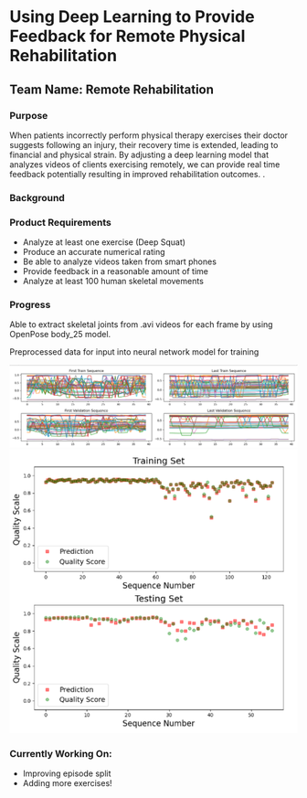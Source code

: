 <!DOCTYPE html>
<html>
<head>
</head>
<body>

<h1>Using Deep Learning to Provide Feedback for Remote Physical Rehabilitation</h1>
<h2>Team Name: Remote Rehabilitation</h2>
<h3>Purpose</h3>
<p>When patients incorrectly perform physical therapy exercises their doctor suggests following an injury, their recovery time is extended, leading to financial and physical strain. By adjusting a deep learning model that analyzes videos of clients exercising remotely, we can provide real time feedback potentially resulting in improved rehabilitation outcomes. .</p>

<h3>Background</h3>
<a href = https://github.com/avakanski/A-Deep-Learning-Framework-for-Assessing-Physical-Rehabilitation-Exercises> </a>
<a href = https://github.com/CMU-Perceptual-Computing-Lab/openpose></a>
<h3>Product Requirements</h3>
<ul>
  <li>Analyze at least one exercise (Deep Squat) </li>
  <li>Produce an accurate numerical rating</li>
  <li>Be able to analyze videos taken from smart phones</li>
  <li>Provide feedback in a reasonable amount of time</li>
  <li>Analyze at least 100 human skeletal movements</li>
</ul>
<h3>Progress</h3>
<p>Able to extract skeletal joints from .avi videos for each frame by using OpenPose body_25 model.</p>
<p>Preprocessed data for input into neural network model for training</p>
<img src="https://github.com/MollyEM/26-Physical-Rehabilitation/blob/main/Project%20Learning/Scripts%20with%20Videos/RandomlySelectedSequences.png" alt = "Joint Positions vs Frame Count for Random Episodes​">
<img src = "https://github.com/MollyEM/26-Physical-Rehabilitation/blob/main/Project%20Learning/Scripts%20with%20Videos/Prediction_Acc_graphs.png" alt = "Comparison between Predicted Quality and Label​">

<h3>Currently Working On:</h3>
<ul>
  <li>Improving episode split</li>
  <li>Adding more exercises!</li>
</ul>
</body>
</html>








